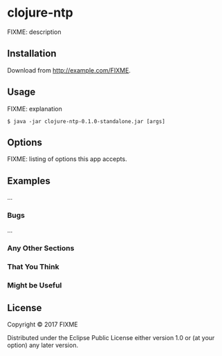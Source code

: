 # clojure-ntp

FIXME: description

## Installation

Download from http://example.com/FIXME.

## Usage

FIXME: explanation

    $ java -jar clojure-ntp-0.1.0-standalone.jar [args]

## Options

FIXME: listing of options this app accepts.

## Examples

...

### Bugs

...

### Any Other Sections
### That You Think
### Might be Useful

## License

Copyright © 2017 FIXME

Distributed under the Eclipse Public License either version 1.0 or (at
your option) any later version.
